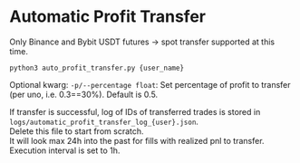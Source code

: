 # Automatic Profit Transfer

Only Binance and Bybit USDT futures -> spot transfer supported at this time.  

```shell
python3 auto_profit_transfer.py {user_name}
```
Optional kwarg: `-p/--percentage float`:  Set percentage of profit to transfer (per uno, i.e. 0.3==30%).  Default is 0.5.  

If transfer is successful, log of IDs of transferred trades is stored in `logs/automatic_profit_transfer_log_{user}.json`.  
Delete this file to start from scratch.  
It will look max 24h into the past for fills with realized pnl to transfer.  
Execution interval is set to 1h.

